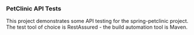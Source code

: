 ### PetClinic API Tests
This project demonstrates some API testing for the spring-petclinic project.
The test tool of choice is RestAssured - the build automation tool is Maven. 
